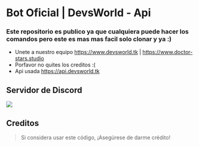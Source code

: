 # Bot Oficial | DevsWorld - Api
### Este repositorio es publico ya que cualquiera puede hacer los comandos pero este es mas mas facil solo clonar y ya :)

  * Unete a nuestro equipo https://www.devsworld.tk | https://www.doctor-stars.studio
  * Porfavor no quites los creditos :(
  * Api usada https://api.devsworld.tk 
## Servidor de Discord
<a href="https://discord.gg/YZFZnemwMK"><img src="https://discord.com/api/guilds/843200863647301653/widget.png?style=banner2"></a>
## Creditos
> Si considera usar este código, ¡Asegúrese de darme crédito!
